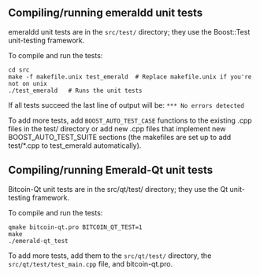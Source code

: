 Compiling/running emeraldd unit tests
------------------------------------

emeraldd unit tests are in the `src/test/` directory; they
use the Boost::Test unit-testing framework.

To compile and run the tests:

	cd src
	make -f makefile.unix test_emerald  # Replace makefile.unix if you're not on unix
	./test_emerald   # Runs the unit tests

If all tests succeed the last line of output will be:
`*** No errors detected`

To add more tests, add `BOOST_AUTO_TEST_CASE` functions to the existing
.cpp files in the test/ directory or add new .cpp files that
implement new BOOST_AUTO_TEST_SUITE sections (the makefiles are
set up to add test/*.cpp to test_emerald automatically).


Compiling/running Emerald-Qt unit tests
---------------------------------------

Bitcoin-Qt unit tests are in the src/qt/test/ directory; they
use the Qt unit-testing framework.

To compile and run the tests:

	qmake bitcoin-qt.pro BITCOIN_QT_TEST=1
	make
	./emerald-qt_test

To add more tests, add them to the `src/qt/test/` directory,
the `src/qt/test/test_main.cpp` file, and bitcoin-qt.pro.
